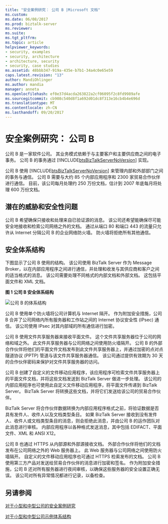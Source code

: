 ```yaml
---
title: "安全案例研究： 公司 B |Microsoft 文档"
ms.custom: 
ms.date: 06/08/2017
ms.prod: biztalk-server
ms.reviewer: 
ms.suite: 
ms.tgt_pltfrm: 
ms.topic: article
helpviewer_keywords:
- security, examples
- security, architecture
- architecture, security
- security, case studies
ms.assetid: 48bbb347-919a-435e-b7b1-34a4c0e65e59
caps.latest.revision: "13"
author: MandiOhlinger
ms.author: mandia
manager: anneta
ms.openlocfilehash: ef0e37d4acda263822a2cf06095f2c8fd9989afe
ms.sourcegitcommit: cb908c540d8f1a692d01dc8f313e16cb4b4e696d
ms.translationtype: MT
ms.contentlocale: zh-CN
ms.lasthandoff: 09/20/2017
---
```

# <a name="security-case-studies-company-b"></a>安全案例研究： 公司 B
公司 B 是一家软件公司。 其业务模式依赖于与主要客户和主要供应商之间的电子事务。 公司 B 的事务通过 [!INCLUDE[btsBizTalkServerNoVersion](../includes/btsbiztalkservernoversion-md.md)] 实现。  
  
 公司 B 使用 [!INCLUDE[btsBizTalkServerNoVersion](../includes/btsbiztalkservernoversion-md.md)] 来管理内部和外部部门之间的事务与通信。 公司 B 需要与大约 85 个内部应用程序和 2300 家贸易合作伙伴进行通信。 目前，该公司每月处理约 250 万份文档，估计到 2007 年底每月将处理 600 万份文档。  
  
## <a name="potential-threats-and-security-concerns"></a>潜在的威胁和安全性问题  
 公司 B 希望确保只接收和处理来自已验证源的消息。 该公司还希望能确保尽可能安全地接收和检索公司网络之外的文档。 通过从端口 80 和端口 443 的流量只允许从 Internet 分隔公司 B 的企业网络防火墙。 防火墙将拒绝所有其他通信。  
  
## <a name="security-architecture"></a>安全体系结构  
 下图显示了公司 B 使用的结构。 该公司使用 BizTalk Server 作为 Message Broker，以在内部应用程序之间进行通信，并处理和收发与其供应商和客户之间的适当格式的消息。 该公司需要处理不同格式的内部文档和外部文档。 这包括平面文件和 XML 文档。  
  
 **图 1 公司 B 安全体系结构**  
  
 ![公司 B 的体系结构](../core/media/bpi-cp-pc-company-b.gif "BPI_CP_PC_COMPANY_B")  
  
 公司 B 使用单个防火墙将公司计算机与 Internet 隔开。 作为附加安全措施，公司 B 合并了公司网络内所有服务器和工作站之间的 Internet 协议安全性 (IPsec) 通信。 该公司使用 IPsec 对其内部域的所有通信进行加密。  
  
 公司 B 使用文件共享服务器来接收平面文件。 这个文件共享服务器位于公司的网络和域之外。 此文件共享服务器与公司网络之间使用防火墙隔开。 公司 B 的外部合作伙伴将他们的平面文件文档发布到此文件共享服务器上，并通过加密的点对点隧道协议 (PPTP) 管道与该文件共享服务器通信。 该公司通过提供有效期为 30 天的合作伙伴密码来保护对文件共享服务器的访问。  
  
 公司 B 创建了自定义的文件移动应用程序，该应用程序可检索文件共享服务器上的平面文件文档，并将这些文档发送到 BizTalk Server 做进一步处理。 该公司的内部应用程序也可使用此自定义文件移动应用程序，将平面文件传递到 BizTalk Server。 BizTalk Server 将转换这些文档，并将它们发送给该公司的贸易合作伙伴。  
  
 BizTalk Server 将合作伙伴数据转换为内部应用程序格式之前，将验证数据是否具有发件人、收件人以及文档类型条目。 如果 BizTalk Server 接收到没有发件人、收件人或文档类型条目的消息，则会拒绝此消息，并由公司 B 的运作团队对此消息进行审核。 内部应用程序以各种格式发送消息，其中包括 EDIFACT、平面文件、XML 和 ANSI X12。  
  
 公司 B 也通过 HTTPS 从内部源和外部源接收文档。 外部合作伙伴将他们的文档发布在公司网络之外的 Web 服务器上。 此 Web 服务器与公司网络之间使用防火墙隔开。 自定义的文件移动应用程序也可通过 HTTPS 检索发布的文档。 公司 B 使用第三方产品对发送给贸易合作伙伴的消息进行加密和签名。 作为附加安全措施，公司 B 还对所有服务器进行夜间审核，以确保这些服务器的安全设置正确无误。 该公司对所有异常情况都进行记录，以备检查。  
  
## <a name="see-also"></a>另请参阅  
 
 [对于小型和中型公司的安全案例研究](../core/security-case-studies-for-small-to-medium-sized-companies.md)   
 
 [对于小型和中型公司示例体系结构](../core/sample-architectures-for-small-medium-sized-companies.md)